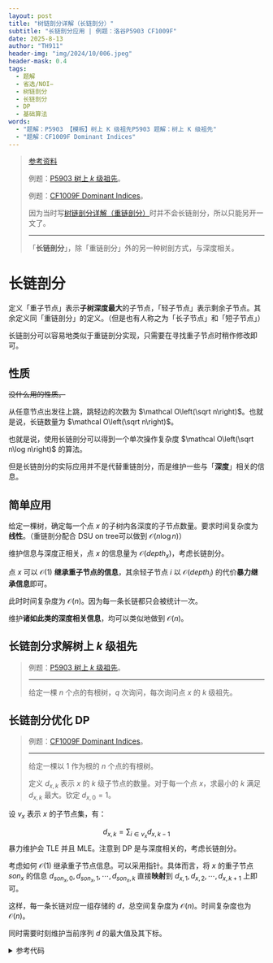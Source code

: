 ```yaml
---
layout: post
title: "树链剖分详解（长链剖分）"
subtitle: "长链剖分应用 | 例题：洛谷P5903 CF1009F"
date: 2025-8-13
author: "TH911"
header-img: "img/2024/10/006.jpeg"
header-mask: 0.4
tags:
  - 题解
  - 省选/NOI−
  - 树链剖分
  - 长链剖分
  - DP
  - 基础算法
words:
  - "题解：P5903 【模板】树上 K 级祖先P5903 题解：树上 K 级祖先"
  - "题解：CF1009F Dominant Indices"
---
```


> [参考资料](https://th911.dpdns.org/file/2025/08/ds.pdf)
> 
> 例题：[P5903 树上 $k$ 级祖先](https://www.luogu.com.cn/problem/P5903)。
>
> 例题：[CF1009F Dominant Indices](https://www.luogu.com.cn/problem/CF1009F)。
>
> 因为当时写[树链剖分详解（重链剖分）](./HLD)时并不会长链剖分，所以只能另开一文了。
>
> ***
>
> 「**长链剖分**」，除「重链剖分」外的另一种树剖方式，与深度相关。

# 长链剖分

定义「重子节点」表示**子树深度最大**的子节点，「轻子节点」表示剩余子节点。其余定义同「重链剖分」的定义。（但是也有人称之为「长子节点」和「短子节点」）

长链剖分可以容易地类似于重链剖分实现，只需要在寻找重子节点时稍作修改即可。

## 性质

~~没什么用的性质。~~

从任意节点出发往上跳，跳轻边的次数为 $\mathcal O\left(\sqrt n\right)$。也就是说，长链数量为 $\mathcal O\left(\sqrt n\right)$。

也就是说，使用长链剖分可以得到一个单次操作复杂度 $\mathcal O\left(\sqrt n\log n\right)$ 的算法。

但是长链剖分的实际应用并不是代替重链剖分，而是维护一些与「**深度**」相关的信息。

## 简单应用

给定一棵树，确定每一个点 $x$ 的子树内各深度的子节点数量。要求时间复杂度为**线性**。（重链剖分配合 DSU on tree可以做到 $\mathcal O(n\log n)$）

维护信息与深度正相关，点 $x$ 的信息量为 $\mathcal O(\textit{depth}_x)$，考虑长链剖分。

点 $x$ 可以 $\mathcal O(1)$ **继承重子节点的信息**，其余轻子节点 $i$ 以 $\mathcal O(\textit{depth}_i)$ 的代价**暴力继承信息**即可。

此时时间复杂度为 $\mathcal O(n)$。因为每一条长链都只会被统计一次。

维护**诸如此类的深度相关信息**，均可以类似地做到 $\mathcal O(n)$。

## 长链剖分求解树上 $k$ 级祖先

> 例题：[P5903 树上 $k$ 级祖先](https://www.luogu.com.cn/problem/P5903)。
>
> ***
>
> 给定一棵 $n$ 个点的有根树，$q$ 次询问，每次询问点 $x$ 的 $k$ 级祖先。



## 长链剖分优化 DP

> 例题：[CF1009F Dominant Indices](https://www.luogu.com.cn/problem/CF1009F)。
>
> ***
>
> 给定一棵以 $1$ 作为根的 $n$ 个点的有根树。
>
> 定义 $d_{x,k}$ 表示 $x$ 的 $k$ 级子节点的数量。对于每一个点 $x$，求最小的 $k$ 满足 $d_{x,k}$ 最大。钦定 $d_{x,0}=1$。

设 $v_x$ 表示 $x$ 的子节点集，有：

$$
d_{x,k}=\sum_{i\in v_x}d_{x,k-1}
$$
暴力维护会 TLE 并且 MLE。注意到 DP 是与深度相关的，考虑长链剖分。

考虑如何 $\mathcal O(1)$ 继承重子节点信息。可以采用指针。具体而言，将 $x$ 的重子节点 $\textit{son}_x$ 的信息 $d_{\textit{son}_x,0},d_{\textit{son}_x,1},\cdots,d_{\textit{son}_x,k}$ 直接**映射**到 $d_{x,1},d_{x,2},\cdots,d_{x,k+1}$ 上即可。

这样，每一条长链对应一组存储的 $d$，总空间复杂度为 $\mathcal O(n)$。时间复杂度也为 $\mathcal O(n)$。

同时需要时刻维护当前序列 $d$ 的最大值及其下标。

<details class="success">
    <summary>参考代码</summary>

```cpp
//#include<bits/stdc++.h>
#include<algorithm>
#include<iostream>
#include<cstring>
#include<iomanip>
#include<cstdio>
#include<string>
#include<vector>
#include<cmath>
#include<ctime>
#include<deque>
#include<queue>
#include<stack>
#include<list>
using namespace std;
constexpr const int N=1e6;
int n,ans[N+1];
vector<int>g[N+1];
struct d{
	int max,id;
	vector<int>a;
	d(){
		max=1;
		id=0;
	} 
	int size(){
		return a.size();
	}
	void resize(int x){
		a.resize(x);
	}
	int& operator [](int x){
		return a[x];
	}
}d[N+1];
namespace hld{
	int depth[N+1],maxDepth[N+1],son[N+1];
	void dfs1(int x,int fx){
		depth[x]=depth[fx]+1;
		maxDepth[x]=depth[x];
		for(int i:g[x]){
			if(i==fx){
				continue;
			}
			dfs1(i,x);
			maxDepth[x]=max(maxDepth[x],maxDepth[i]);
			if(maxDepth[i]>maxDepth[son[x]]){
				son[x]=i;
			}
		}
	}
	int cnt; 
	void dfs2(int x,int fx,int id,int pre){
		if(d[id].size()<pre+1){
			d[id].resize(pre+1);
		}
		d[id][pre]=1;
		if(son[x]){
			dfs2(son[x],x,id,pre+1);
		}
		for(int i:g[x]){
			if(i==son[x]||i==fx){
				continue;
			}
			int id2=++cnt;
			dfs2(i,x,id2,0);
			if(d[id].size()<pre+1+d[id2].size()){
				d[id].resize(pre+1+d[id2].size());
			}
			for(int j=0;j<d[id2].size();j++){
				d[id][pre+1+j]+=d[id2][j];
				if(d[id][pre+1+j]>d[id].max){
					d[id].max=d[id][pre+1+j];
					d[id].id=pre+1+j;
				}else if(d[id][pre+1+j]==d[id].max){
					d[id].id=min(d[id].id,pre+1+j);
				}
			}
		}
		ans[x]=max(d[id].id-pre,0);//若小于 0，则说明为 pre。
	}
	int main(){
		dfs1(1,0);
		cnt=1;
		dfs2(1,0,1,0);
		return 0;
	}
}
int main(){
	/*freopen("test.in","r",stdin);
	freopen("test.out","w",stdout);*/
	
	ios::sync_with_stdio(false);
	cin.tie(0);cout.tie(0);
	
	cin>>n;
	for(int i=1;i<n;i++){
		int u,v;
		cin>>u>>v;
		g[u].push_back(v);
		g[v].push_back(u);
	}
	hld::main();
	for(int i=1;i<=n;i++){
		cout<<ans[i]<<'\n';
	}
	
	cout.flush();
	 
	/*fclose(stdin);
	fclose(stdout);*/
	return 0;
}
```
</details>